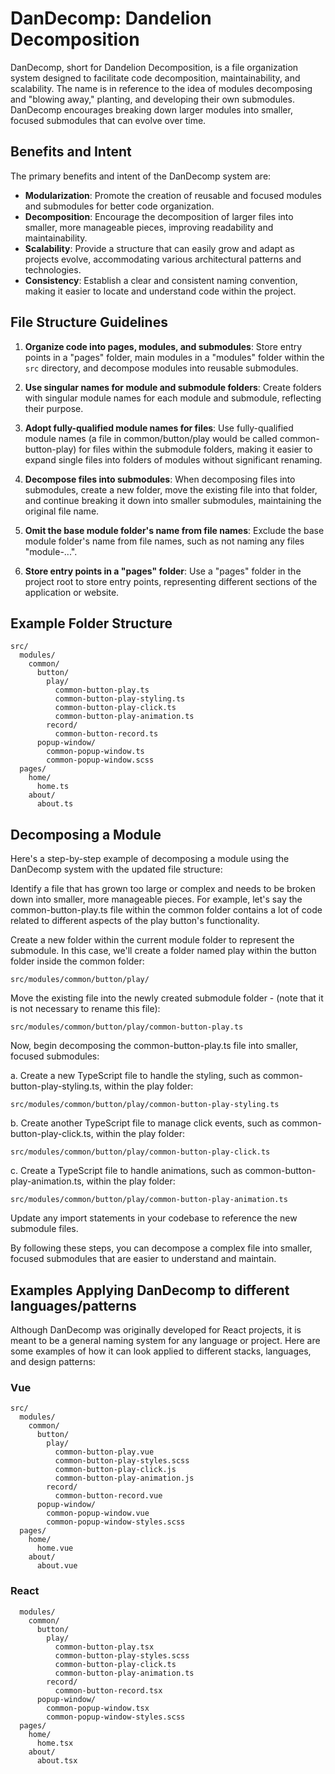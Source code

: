 # DanDecomp: Dandelion Decomposition

DanDecomp, short for Dandelion Decomposition, is a file organization system designed to facilitate code decomposition, maintainability, and scalability. The name is in reference to the idea of modules decomposing and "blowing away," planting, and developing their own submodules.  DanDecomp encourages breaking down larger modules into smaller, focused submodules that can evolve over time.

## Benefits and Intent

The primary benefits and intent of the DanDecomp system are:

- **Modularization**: Promote the creation of reusable and focused modules and submodules for better code organization.
- **Decomposition**: Encourage the decomposition of larger files into smaller, more manageable pieces, improving readability and maintainability.
- **Scalability**: Provide a structure that can easily grow and adapt as projects evolve, accommodating various architectural patterns and technologies.
- **Consistency**: Establish a clear and consistent naming convention, making it easier to locate and understand code within the project.

## File Structure Guidelines

1. **Organize code into pages, modules, and submodules**: Store entry points in a "pages" folder, main modules in a "modules" folder within the `src` directory, and decompose modules into reusable submodules.

2. **Use singular names for module and submodule folders**: Create folders with singular module names for each module and submodule, reflecting their purpose.

3. **Adopt fully-qualified module names for files**: Use fully-qualified module names (a file in common/button/play would be called common-button-play) for files within the submodule folders, making it easier to expand single files into folders of modules without significant renaming.

4. **Decompose files into submodules**: When decomposing files into submodules, create a new folder, move the existing file into that folder, and continue breaking it down into smaller submodules, maintaining the original file name.

5. **Omit the base module folder's name from file names**: Exclude the base module folder's name from file names, such as not naming any files "module-...".

6. **Store entry points in a "pages" folder**: Use a "pages" folder in the project root to store entry points, representing different sections of the application or website.

## Example Folder Structure
```
src/
  modules/
    common/
      button/
        play/
          common-button-play.ts
          common-button-play-styling.ts
          common-button-play-click.ts
          common-button-play-animation.ts
        record/
          common-button-record.ts
      popup-window/
        common-popup-window.ts
        common-popup-window.scss
  pages/
    home/
      home.ts
    about/
      about.ts

```


## Decomposing a Module

Here's a step-by-step example of decomposing a module using the DanDecomp system with the updated file structure:

Identify a file that has grown too large or complex and needs to be broken down into smaller, more manageable pieces. For example, let's say the common-button-play.ts file within the common folder contains a lot of code related to different aspects of the play button's functionality.

Create a new folder within the current module folder to represent the submodule. In this case, we'll create a folder named play within the button folder inside the common folder:

```
src/modules/common/button/play/
```
Move the existing file into the newly created submodule folder - (note that it is not necessary to rename this file):

```
src/modules/common/button/play/common-button-play.ts
```
Now, begin decomposing the common-button-play.ts file into smaller, focused submodules:

a. Create a new TypeScript file to handle the styling, such as common-button-play-styling.ts, within the play folder:

   ```
   src/modules/common/button/play/common-button-play-styling.ts
   ```
b. Create another TypeScript file to manage click events, such as common-button-play-click.ts, within the play folder:

   ```
   src/modules/common/button/play/common-button-play-click.ts
   ```
c. Create a TypeScript file to handle animations, such as common-button-play-animation.ts, within the play folder:

   ```
   src/modules/common/button/play/common-button-play-animation.ts
   ```
Update any import statements in your codebase to reference the new submodule files.

By following these steps, you can decompose a complex file into smaller, focused submodules that are easier to understand and maintain.


## Examples Applying DanDecomp to different languages/patterns
Although DanDecomp was originally developed for React projects, it is meant to be a general naming system for any language or project. Here are some examples of how it can look applied to different stacks, languages, and design patterns:

### Vue
```
src/
  modules/
    common/
      button/
        play/
          common-button-play.vue
          common-button-play-styles.scss
          common-button-play-click.js
          common-button-play-animation.js
        record/
          common-button-record.vue
      popup-window/
        common-popup-window.vue
        common-popup-window-styles.scss
  pages/
    home/
      home.vue
    about/
      about.vue
```

### React
```src/
  modules/
    common/
      button/
        play/
          common-button-play.tsx
          common-button-play-styles.scss
          common-button-play-click.ts
          common-button-play-animation.ts
        record/
          common-button-record.tsx
      popup-window/
        common-popup-window.tsx
        common-popup-window-styles.scss
  pages/
    home/
      home.tsx
    about/
      about.tsx
```

